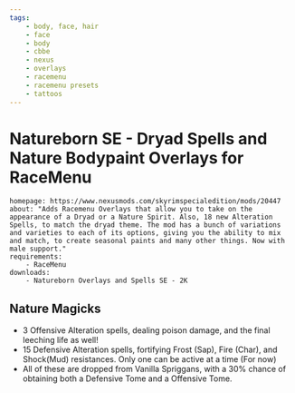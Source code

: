 ```yaml
---
tags:
    - body, face, hair
    - face
    - body
    - cbbe
    - nexus
    - overlays
    - racemenu
    - racemenu presets
    - tattoos
---
```


# Natureborn SE - Dryad Spells and Nature Bodypaint Overlays for RaceMenu

```project_info
homepage: https://www.nexusmods.com/skyrimspecialedition/mods/20447
about: "Adds Racemenu Overlays that allow you to take on the appearance of a Dryad or a Nature Spirit. Also, 18 new Alteration Spells, to match the dryad theme. The mod has a bunch of variations and varieties to each of its options, giving you the ability to mix and match, to create seasonal paints and many other things. Now with male support."
requirements:
    - RaceMenu
downloads:
    - Natureborn Overlays and Spells SE - 2K
```

## Nature Magicks

* 3 Offensive Alteration spells, dealing poison damage, and the final leeching life as well!
* 15 Defensive Alteration spells, fortifying Frost (Sap), Fire (Char), and Shock(Mud)
  resistances. Only one can be active at a time (For now)
* All of these are dropped from Vanilla Spriggans, with a 30% chance of obtaining both a
  Defensive Tome and a Offensive Tome.
